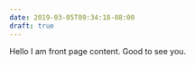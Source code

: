 ```yaml
---
date: 2019-03-05T09:34:18-08:00
draft: true
---
```


Hello I am front page content.  Good to see you.
